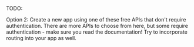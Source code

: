 TODO: 

Option 2: Create a new app using one of these free APIs that don't require authentication. 
There are more APIs to choose from here, but some require authentication - make sure you read the documentation!
Try to incorporate routing into your app as well.